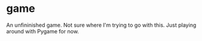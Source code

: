 # game

An unfininished game. Not sure where I'm trying to go with this. Just playing around with Pygame for now.
